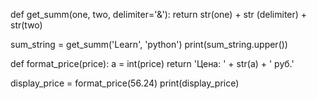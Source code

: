def get_summ(one, two, delimiter='&'):
	return str(one) + str (delimiter) + str(two)
	
	
sum_string = get_summ('Learn', 'python')
print(sum_string.upper())


def format_price(price):
	a = int(price)
	return 'Цена: ' + str(a) + ' руб.'
	
	
display_price = format_price(56.24)
print(display_price)
